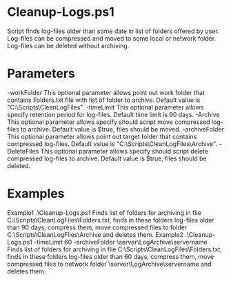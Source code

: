 # Cleanup-Logs.ps1

Script finds log-files older than some date in list of folders offered by user.
Log-files can be compressed and moved to some local or network folder.
Log-files can be deleted without archiving.

# Parameters

-workFolder
	This optional parameter allows point out work folder that contains Folders.txt file with list of folder to archive. Default value is "C:\Scripts\CleanLogFiles".
-timeLimit
	This optional parameter allows specify retention period for log-files. Default time limit is 90 days.
-Archive
	This optional parameter allows specify should script move compressed log-files to archive. Default value is $true, files should be moved.
-archiveFolder
	This optional parameter allows point out target folder that contains compressed log-files. Default value is "C:\Scripts\CleanLogFiles\Archive".
-DeleteFiles
	This optional parameter allows specify should script delete compressed log-files to archive. Default value is $true, files should be deleted.

# Examples

Example1
	.\Cleanup-Logs.ps1
	Finds list of folders for archiving in file C:\Scripts\CleanLogFiles\Folders.txt, finds in these folders log-files older than 90 days, compress them, move compressed 
	files to folder C:\Scripts\CleanLogFiles\Archive and deletes them.
Example2
	.\Cleanup-Logs.ps1 -timeLimit 60 -archiveFolder \\server\LogArchive\servername
	Finds list of folders for archiving in file C:\Scripts\CleanLogFiles\Folders.txt, finds in these folders log-files older than 60 days, compress them, move compressed 
	files to network folder \\server\LogArchive\servername and deletes them.